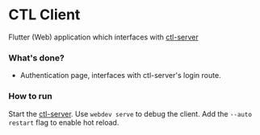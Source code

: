 # CTL Client
Flutter (Web) application which interfaces with [ctl-server](http://github.com/scarger/ctl-server)

### What's done?
* Authentication page, interfaces with ctl-server's login route.

### How to run
Start the [ctl-server](http://github.com/scarger/ctl-server).
Use `webdev serve` to debug the client.
Add the `--auto restart` flag to enable hot reload.